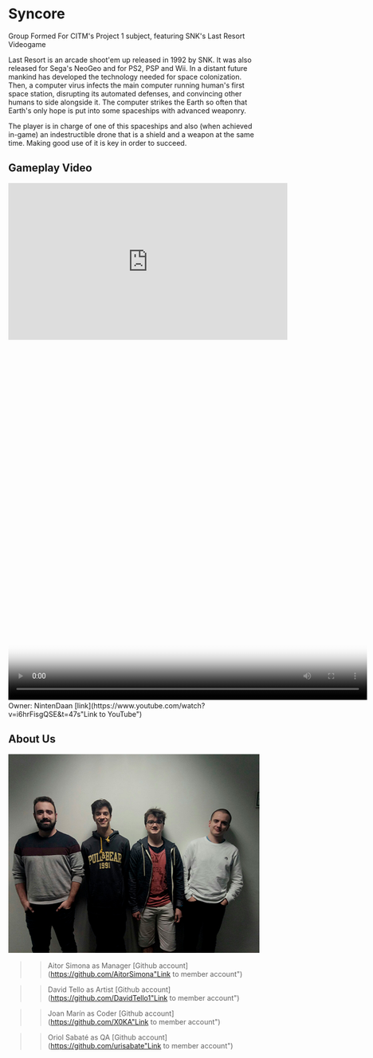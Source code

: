 #           Syncore

   Group Formed For CITM's Project 1 subject, featuring SNK's Last Resort Videogame

   Last Resort is an arcade shoot'em up released in 1992 by SNK. It was also released for Sega's NeoGeo and for PS2, PSP and Wii.
   In a distant future mankind has developed the technology needed for space colonization. Then, a computer virus infects the main            computer running human's first space station, disrupting its automated defenses, and convincing other humans to side alongside it.        The computer strikes the Earth so often that Earth's only hope is put into some spaceships with advanced weaponry.

   The player is in charge of one of this spaceships and also (when achieved in-game) an indestructible drone that is a shield and a          weapon at the same time. Making good use of it is key in order to succeed.

##       Gameplay Video
<html>
<body>
<iframe width="560" height="315" src="https://www.youtube.com/embed/i6hrFisgQSE" frameborder="0" allow="autoplay; encrypted-media"" allowfullscreen></iframe>
</body>
                                                                                                                                   </html>                                                                                                                                   
<video src="[eShop JP] ACA NEOGEO LAST RESORT - Gameplay.mp4" poster="poster.jpg" width="720" height="720" controls preload></video>
Owner: NintenDaan [link](https://www.youtube.com/watch?v=i6hrFisgQSE&t=47s"Link to YouTube")

##       About Us

<img src="TeamPhoto.jpg" alt="Us" height="399" width="535">


>>Aitor Simona as Manager [Github account](https://github.com/AitorSimona"Link to member account")

>>David Tello as Artist   [Github account](https://github.com/DavidTello1"Link to member account")

>>Joan Marín as Coder  [Github account](https://github.com/X0KA"Link to member account")

>>Oriol Sabaté as QA   [Github account](https://github.com/urisabate"Link to member account")





                                                                                                                                                                                                                                                                                                                                             
